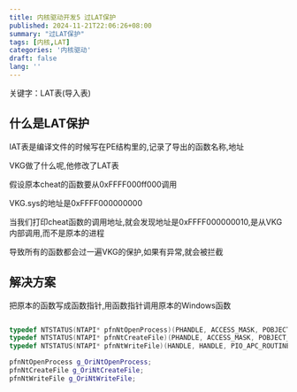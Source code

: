```yaml
---
title: 内核驱动开发5 过LAT保护
published: 2024-11-21T22:06:26+08:00
summary: "过LAT保护"
tags: [内核,LAT]
categories: '内核驱动'
draft: false 
lang: ''
---
```


关键字：LAT表(导入表)

## 什么是LAT保护

IAT表是编译文件的时候写在PE结构里的,记录了导出的函数名称,地址

VKG做了什么呢,他修改了LAT表

假设原本cheat的函数要从0xFFFF000ff000调用

VKG.sys的地址是0xFFFF000000000

当我们打印cheat函数的调用地址,就会发现地址是0xFFFF000000010,是从VKG内部调用,而不是原本的进程

导致所有的函数都会过一遍VKG的保护,如果有异常,就会被拦截

## 解决方案

把原本的函数写成函数指针,用函数指针调用原本的Windows函数 
```C++ 

typedef NTSTATUS(NTAPI* pfnNtOpenProcess)(PHANDLE, ACCESS_MASK, POBJECT_ATTRIBUTES, PCLIENT_ID);
typedef NTSTATUS(NTAPI* pfnNtCreateFile)(PHANDLE, ACCESS_MASK, POBJECT_ATTRIBUTES, PIO_STATUS_BLOCK, PLARGE_INTEGER, ULONG, ULONG, ULONG, ULONG, PVOID, ULONG);
typedef NTSTATUS(NTAPI* pfnNtWriteFile)(HANDLE, HANDLE, PIO_APC_ROUTINE, PVOID, PIO_STATUS_BLOCK, PVOID, ULONG, PLARGE_INTEGER, PULONG);

pfnNtOpenProcess g_OriNtOpenProcess;
pfnNtCreateFile g_OriNtCreateFile;
pfnNtWriteFile g_OriNtWriteFile;
```